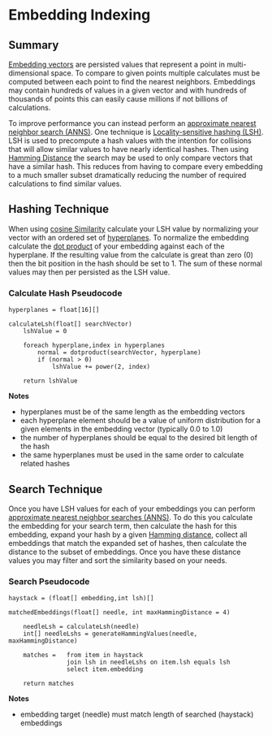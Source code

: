 # Embedding Indexing

## Summary

[Embedding vectors][7] are persisted values that represent a point in multi-dimensional 
space. To compare to given points multiple calculates must be computed between each 
point to find the nearest neighbors. Embeddings may contain hundreds of values in a 
given vector and with hundreds of thousands of points this can easily cause 
millions if not billions of calculations.  

To improve performance you can instead perform an [approximate nearest neighbor 
search (ANNS)][5].  One technique is [Locality-sensitive hashing (LSH)][1]. LSH is
used to precompute a hash values with the intention for collisions that will allow 
similar values to have nearly identical hashes.  Then using [Hamming Distance][5]
the search may be used to only compare vectors that have a similar hash.  This
reduces from having to compare every embedding to a much smaller subset dramatically
reducing the number of required calculations to find similar values.

## Hashing Technique

When using [cosine Similarity][2] calculate your LSH value by normalizing your vector 
with an ordered set of [hyperplanes][6]. To normalize the embedding calculate the 
[dot product][3] of your embedding against each of the hyperplane.  If the resulting 
value from the calculate is great than zero (0) then the bit position in the hash 
should be set to 1.  The sum of these normal values may then per persisted as the 
LSH value.

### Calculate Hash Pseudocode

```
hyperplanes = float[16][] 

calculateLsh(float[] searchVector)
    lshValue = 0

    foreach hyperplane,index in hyperplanes
        normal = dotproduct(searchVector, hyperplane)
        if (normal > 0)
            lshValue += power(2, index)

    return lshValue
```

**Notes**

- hyperplanes must be of the same length as the embedding vectors 
- each hyperplane element should be a value of uniform distribution for a given
  elements in the embedding vector (typically 0.0 to 1.0)
- the number of hyperplanes should be equal to the desired bit length of the hash
- the same hyperplanes must be used in the same order to calculate related hashes

## Search Technique

Once you have LSH values for each of your embeddings you can perform [approximate 
nearest neighbor searches (ANNS)][5].  To do this you calculate the embedding for 
your search term, then calculate the hash for this embedding, expand your hash by
a given [Hamming distance][4], collect all embeddings that match the expanded set
of hashes, then calculate the distance to the subset of embeddings.  Once you have 
these distance values you may filter and sort the similarity based on your needs.

### Search Pseudocode

```
haystack = (float[] embedding,int lsh)[]

matchedEmbeddings(float[] needle, int maxHammingDistance = 4)

    needleLsh = calculateLsh(needle)
    int[] needleLshs = generateHammingValues(needle, maxHammingDistance)

    matches =   from item in haystack
                join lsh in needleLshs on item.lsh equals lsh
                select item.embedding

    return matches
```

**Notes**

- embedding target (needle) must match length of searched (haystack) embeddings


  [1]: https://en.wikipedia.org/wiki/Locality-sensitive_hashing
  [2]: https://en.wikipedia.org/wiki/Cosine_similarity
  [3]: https://en.wikipedia.org/wiki/Dot_product
  [4]: https://en.wikipedia.org/wiki/Hamming_distance
  [5]: https://en.wikipedia.org/wiki/Nearest_neighbor_search
  [6]: https://en.wikipedia.org/wiki/Hyperplane
  [7]: https://en.wikipedia.org/wiki/Word_embedding